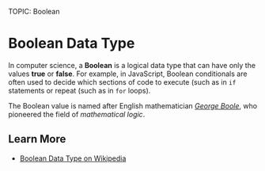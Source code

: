 TOPIC: Boolean

# Boolean Data Type

In computer science, a **Boolean** is a logical data type that can have only the values **true** or **false**.
For example, in JavaScript, Boolean conditionals are often used to decide which sections of code to
execute (such as in `if` statements or repeat (such as in `for` loops).

The Boolean value is named after English mathematician *[George Boole](https://en.wikipedia.org/wiki/George%20Boole)*,
who pioneered the field of *mathematical logic*.

## Learn More

- [Boolean Data Type on Wikipedia](https://en.wikipedia.org/wiki/Boolean%20data%20type)
